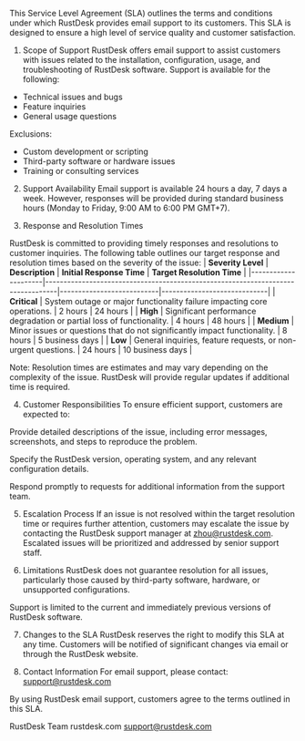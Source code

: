 This Service Level Agreement (SLA) outlines the terms and conditions under which RustDesk provides email support to its customers. This SLA is designed to ensure a high level of service quality and customer satisfaction.

1. Scope of Support
RustDesk offers email support to assist customers with issues related to the installation, configuration, usage, and troubleshooting of RustDesk software. Support is available for the following:

- Technical issues and bugs
- Feature inquiries
- General usage questions

Exclusions:

- Custom development or scripting
- Third-party software or hardware issues
- Training or consulting services

2. Support Availability
Email support is available 24 hours a day, 7 days a week. However, responses will be provided during standard business hours (Monday to Friday, 9:00 AM to 6:00 PM GMT+7).

3. Response and Resolution Times
   
RustDesk is committed to providing timely responses and resolutions to customer inquiries. The following table outlines our target response and resolution times based on the severity of the issue:
| **Severity Level** | **Description**                                                                 | **Initial Response Time** | **Target Resolution Time** |
|---------------------|---------------------------------------------------------------------------------|---------------------------|-----------------------------|
| **Critical**        | System outage or major functionality failure impacting core operations.         | 2 hours                   | 24 hours                    |
| **High**            | Significant performance degradation or partial loss of functionality.           | 4 hours                   | 48 hours                    |
| **Medium**          | Minor issues or questions that do not significantly impact functionality.       | 8 hours                   | 5 business days             |
| **Low**             | General inquiries, feature requests, or non-urgent questions.                   | 24 hours                  | 10 business days            |

Note: Resolution times are estimates and may vary depending on the complexity of the issue. RustDesk will provide regular updates if additional time is required.

4. Customer Responsibilities
To ensure efficient support, customers are expected to:

Provide detailed descriptions of the issue, including error messages, screenshots, and steps to reproduce the problem.

Specify the RustDesk version, operating system, and any relevant configuration details.

Respond promptly to requests for additional information from the support team.

5. Escalation Process
If an issue is not resolved within the target resolution time or requires further attention, customers may escalate the issue by contacting the RustDesk support manager at zhou@rustdesk.com. Escalated issues will be prioritized and addressed by senior support staff.

6. Limitations
RustDesk does not guarantee resolution for all issues, particularly those caused by third-party software, hardware, or unsupported configurations.

Support is limited to the current and immediately previous versions of RustDesk software.

7. Changes to the SLA
RustDesk reserves the right to modify this SLA at any time. Customers will be notified of significant changes via email or through the RustDesk website.

8. Contact Information
For email support, please contact: support@rustdesk.com

By using RustDesk email support, customers agree to the terms outlined in this SLA.

RustDesk Team
rustdesk.com
support@rustdesk.com
